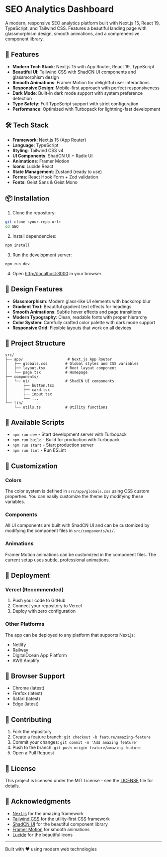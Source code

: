 # SEO Analytics Dashboard

A modern, responsive SEO analytics platform built with Next.js 15, React 19, TypeScript, and Tailwind CSS. Features a beautiful landing page with glassmorphism design, smooth animations, and a comprehensive component library.

## 🚀 Features

- **Modern Tech Stack**: Next.js 15 with App Router, React 19, TypeScript
- **Beautiful UI**: Tailwind CSS with ShadCN UI components and glassmorphism design
- **Smooth Animations**: Framer Motion for delightful user interactions
- **Responsive Design**: Mobile-first approach with perfect responsiveness
- **Dark Mode**: Built-in dark mode support with system preference detection
- **Type Safety**: Full TypeScript support with strict configuration
- **Performance**: Optimized with Turbopack for lightning-fast development

## 🛠️ Tech Stack

- **Framework**: Next.js 15 (App Router)
- **Language**: TypeScript
- **Styling**: Tailwind CSS v4
- **UI Components**: ShadCN UI + Radix UI
- **Animations**: Framer Motion
- **Icons**: Lucide React
- **State Management**: Zustand (ready to use)
- **Forms**: React Hook Form + Zod validation
- **Fonts**: Geist Sans & Geist Mono

## 📦 Installation

1. Clone the repository:
```bash
git clone <your-repo-url>
cd SEO
```

2. Install dependencies:
```bash
npm install
```

3. Run the development server:
```bash
npm run dev
```

4. Open [http://localhost:3000](http://localhost:3000) in your browser.

## 🎨 Design Features

- **Glassmorphism**: Modern glass-like UI elements with backdrop blur
- **Gradient Text**: Beautiful gradient text effects for headings
- **Smooth Animations**: Subtle hover effects and page transitions
- **Modern Typography**: Clean, readable fonts with proper hierarchy
- **Color System**: Carefully crafted color palette with dark mode support
- **Responsive Grid**: Flexible layouts that work on all devices

## 📁 Project Structure

```
src/
├── app/                    # Next.js App Router
│   ├── globals.css        # Global styles and CSS variables
│   ├── layout.tsx         # Root layout component
│   └── page.tsx           # Homepage
├── components/
│   └── ui/                # ShadCN UI components
│       ├── button.tsx
│       ├── card.tsx
│       ├── input.tsx
│       └── ...
└── lib/
    └── utils.ts           # Utility functions
```

## 🎯 Available Scripts

- `npm run dev` - Start development server with Turbopack
- `npm run build` - Build for production with Turbopack
- `npm run start` - Start production server
- `npm run lint` - Run ESLint

## 🎨 Customization

### Colors
The color system is defined in `src/app/globals.css` using CSS custom properties. You can easily customize the theme by modifying these variables.

### Components
All UI components are built with ShadCN UI and can be customized by modifying the component files in `src/components/ui/`.

### Animations
Framer Motion animations can be customized in the component files. The current setup uses subtle, professional animations.

## 🚀 Deployment

### Vercel (Recommended)
1. Push your code to GitHub
2. Connect your repository to Vercel
3. Deploy with zero configuration

### Other Platforms
The app can be deployed to any platform that supports Next.js:
- Netlify
- Railway
- DigitalOcean App Platform
- AWS Amplify

## 📱 Browser Support

- Chrome (latest)
- Firefox (latest)
- Safari (latest)
- Edge (latest)

## 🤝 Contributing

1. Fork the repository
2. Create a feature branch: `git checkout -b feature/amazing-feature`
3. Commit your changes: `git commit -m 'Add amazing feature'`
4. Push to the branch: `git push origin feature/amazing-feature`
5. Open a Pull Request

## 📄 License

This project is licensed under the MIT License - see the [LICENSE](LICENSE) file for details.

## 🙏 Acknowledgments

- [Next.js](https://nextjs.org/) for the amazing framework
- [Tailwind CSS](https://tailwindcss.com/) for the utility-first CSS framework
- [ShadCN UI](https://ui.shadcn.com/) for the beautiful component library
- [Framer Motion](https://www.framer.com/motion/) for smooth animations
- [Lucide](https://lucide.dev/) for the beautiful icons

---

Built with ❤️ using modern web technologies
